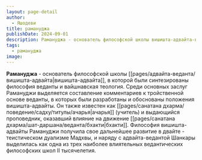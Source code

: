```yaml
---
layout: page-detail
author:
  - Яшодеви
title: рамануджа
publishDate: 2024-09-01
description: Рамануджа - основатель философской школы вишишта-адвайта-веданты, в которой были синтезированы философия веданты и вайшнавская теология.
tags:
  - рамануджа
image:
---
```

**Рамануджа** - основатель философской школы [[pages/адвайта-веданта/вишишта-адвайта|вишишта-адвайта]], в которой были синтезированы философия веданты и вайшнавская теология. Среди основных заслуг Рамануджи выделяется составление комментариев к тройственной основе веданты, в которых были разработаны и обоснованы положения вишишта-адвайты. Он также известен как [[pages/санатана дхарма/поведение/садху/титулы/ачарья|ачарья]] (учитель) и выдающийся проповедник, оказавший влияние на движение [[pages/санатана дхарма/шат-даршана/веданта/бхакти|бхакти]]. Философия вишишта-адвайты Рамануджи получила свое дальнейшее развитие в двайте - теистическом дуализме Мадхвы, и наряду с адвайта-ведантой Шанкары выделилась как одна из трех наиболее влиятельных ведантических философских школ II тысячелетия.

